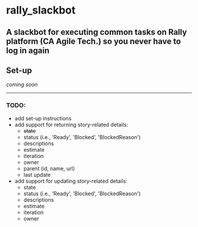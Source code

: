# rally_slackbot
A slackbot for executing common tasks on Rally platform (CA Agile Tech.) so you never have to log in again
---
## Set-up
_coming soon_

---
### TODO:
- add set-up instructions
- add support for returning story-related details:
    * ~~state~~
    * status (i.e., 'Ready', 'Blocked', 'BlockedReason')
    * descriptions
    * estimate
    * iteration
    * owner
    * parent (id, name, url)
    * last update
- add support for updating story-related details:
    * state
    * status (i.e., 'Ready', 'Blocked', 'BlockedReason')
    * descriptions
    * estimate
    * iteration
    * owner